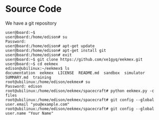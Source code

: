 # Source Code

We have a git repository

    user@board:~$
    user@board:/home/edison# su
    Password: 
    user@board:/home/edison# apt-get update
    user@board:/home/edison# apt-get install git
    user@board:/home/edison# exit
    user@board:~$ git clone https://github.com/xe1gyq/eekmex.git
    user@board:~$ cd eekmex
    edison@ubilinux:~/eekmex$ ls
    documentation  eekmex  LICENSE  README.md  sandbox  simulator  SUMMARY.md  training
    root@ubilinux:/home/edison/eekmex# su
    Password: edison
    root@ubilinux:/home/edison/eekmex/spacecraft# python eekmex.py -c files
    root@ubilinux:/home/edison/eekmex/spacecraft# git config --global user.email "you@example.com"
    root@ubilinux:/home/edison/eekmex/spacecraft# git config --global user.name "Your Name"
